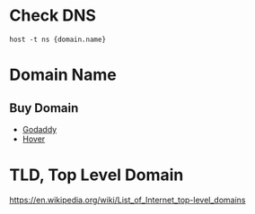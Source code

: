 # Check DNS

`host -t ns {domain.name}`


# Domain Name

## Buy Domain
- [Godaddy](https://tw.godaddy.com)
- [Hover](https://hover.com)

# TLD, Top Level Domain
https://en.wikipedia.org/wiki/List_of_Internet_top-level_domains

